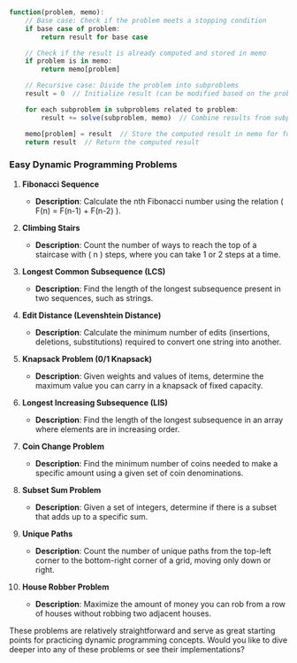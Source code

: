 ```js


function(problem, memo):
    // Base case: Check if the problem meets a stopping condition
    if base case of problem:
        return result for base case

    // Check if the result is already computed and stored in memo
    if problem is in memo:
        return memo[problem]

    // Recursive case: Divide the problem into subproblems
    result = 0  // Initialize result (can be modified based on the problem)

    for each subproblem in subproblems related to problem:
        result += solve(subproblem, memo)  // Combine results from subproblems

    memo[problem] = result  // Store the computed result in memo for future reference
    return result  // Return the computed result
```




### Easy Dynamic Programming Problems

1. **Fibonacci Sequence**
   - **Description**: Calculate the nth Fibonacci number using the relation \( F(n) = F(n-1) + F(n-2) \).

2. **Climbing Stairs**
   - **Description**: Count the number of ways to reach the top of a staircase with \( n \) steps, where you can take 1 or 2 steps at a time.

3. **Longest Common Subsequence (LCS)**
   - **Description**: Find the length of the longest subsequence present in two sequences, such as strings.

4. **Edit Distance (Levenshtein Distance)**
   - **Description**: Calculate the minimum number of edits (insertions, deletions, substitutions) required to convert one string into another.

5. **Knapsack Problem (0/1 Knapsack)**
   - **Description**: Given weights and values of items, determine the maximum value you can carry in a knapsack of fixed capacity.

6. **Longest Increasing Subsequence (LIS)**
   - **Description**: Find the length of the longest subsequence in an array where elements are in increasing order.

7. **Coin Change Problem**
   - **Description**: Find the minimum number of coins needed to make a specific amount using a given set of coin denominations.

8. **Subset Sum Problem**
   - **Description**: Given a set of integers, determine if there is a subset that adds up to a specific sum.

9. **Unique Paths**
   - **Description**: Count the number of unique paths from the top-left corner to the bottom-right corner of a grid, moving only down or right.

10. **House Robber Problem**
    - **Description**: Maximize the amount of money you can rob from a row of houses without robbing two adjacent houses.

These problems are relatively straightforward and serve as great starting points for practicing dynamic programming concepts. Would you like to dive deeper into any of these problems or see their implementations?